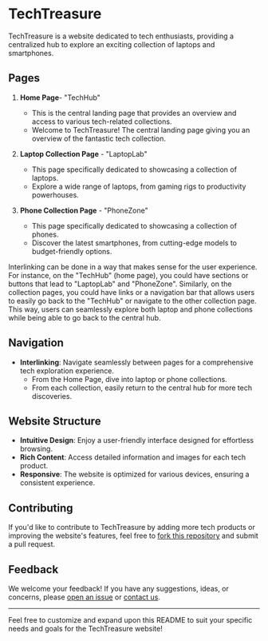 # TechTreasure

TechTreasure is a website dedicated to tech enthusiasts, providing a centralized hub to explore an exciting collection of laptops and smartphones.

## Pages

1. **Home Page**- "TechHub"
   - This is the central landing page that provides an overview and access to various tech-related collections.
   - Welcome to TechTreasure! The central landing page giving you an overview of the fantastic tech collection.

2. **Laptop Collection Page** - "LaptopLab"
   - This page specifically dedicated to showcasing a collection of laptops.
   - Explore a wide range of laptops, from gaming rigs to productivity powerhouses.

3. **Phone Collection Page** - "PhoneZone"
   - This page specifically dedicated to showcasing a collection of phones.
   - Discover the latest smartphones, from cutting-edge models to budget-friendly options.

Interlinking can be done in a way that makes sense for the user experience. For instance, on the "TechHub" (home page), you could have sections or buttons that lead to "LaptopLab" and "PhoneZone". Similarly, on the collection pages, you could have links or a navigation bar that allows users to easily go back to the "TechHub" or navigate to the other collection page. This way, users can seamlessly explore both laptop and phone collections while being able to go back to the central hub.

## Navigation

- **Interlinking**: Navigate seamlessly between pages for a comprehensive tech exploration experience.
  - From the Home Page, dive into laptop or phone collections.
  - From each collection, easily return to the central hub for more tech discoveries.

## Website Structure

- **Intuitive Design**: Enjoy a user-friendly interface designed for effortless browsing.
- **Rich Content**: Access detailed information and images for each tech product.
- **Responsive**: The website is optimized for various devices, ensuring a consistent experience.

## Contributing

If you'd like to contribute to TechTreasure by adding more tech products or improving the website's features, feel free to [fork this repository](https://github.com/sahilkumardhala/TechTreasure) and submit a pull request.

## Feedback

We welcome your feedback! If you have any suggestions, ideas, or concerns, please [open an issue](https://github.com/sahilkumardhala/TechTreasure/issues) or [contact us](mailto:sahildhala123@gmail.com).

---

Feel free to customize and expand upon this README to suit your specific needs and goals for the TechTreasure website!
